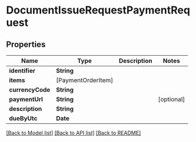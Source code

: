# DocumentIssueRequestPaymentRequest

## Properties
Name | Type | Description | Notes
------------ | ------------- | ------------- | -------------
**identifier** | **String** |  | 
**items** | [PaymentOrderItem] |  | 
**currencyCode** | **String** |  | 
**paymentUrl** | **String** |  | [optional] 
**description** | **String** |  | 
**dueByUtc** | **Date** |  | 

[[Back to Model list]](../README.md#documentation-for-models) [[Back to API list]](../README.md#documentation-for-api-endpoints) [[Back to README]](../README.md)


